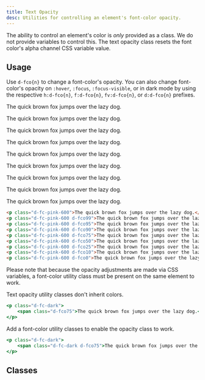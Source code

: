 ```yaml
---
title: Text Opacity
desc: Utilities for controlling an element's font-color opacity.
---
```

The ability to control an element's color is <em>only</em> provided as a class. We do not provide variables to control this. The text opacity class resets the font color's alpha channel CSS variable value.

## Usage

Use `d-fco{n}` to change a font-color's opacity. You can also change font-color's opacity on `:hover`, `:focus`, `:focus-visible`, or in dark mode by using the respective `h:d-fco{n}`, `f:d-fco{n}`, `fv:d-fco{n}`, or `d:d-fco{n}` prefixes.

<code-well-header class="d-d-flex d-jc-center d-fd-column d-p24 d-bgc-pink-100 d-w100p d-hmn102" custom>
  <p class="d-fs20 d-fc-pink-600">The quick brown fox jumps over the lazy dog.</p>
  <p class="d-fs20 d-fc-pink-600 d-fco99">The quick brown fox jumps over the lazy dog.</p>
  <p class="d-fs20 d-fc-pink-600 d-fco95">The quick brown fox jumps over the lazy dog.</p>
  <p class="d-fs20 d-fc-pink-600 d-fco90">The quick brown fox jumps over the lazy dog.</p>
  <p class="d-fs20 d-fc-pink-600 d-fco75">The quick brown fox jumps over the lazy dog.</p>
  <p class="d-fs20 d-fc-pink-600 d-fco50">The quick brown fox jumps over the lazy dog.</p>
  <p class="d-fs20 d-fc-pink-600 d-fco25">The quick brown fox jumps over the lazy dog.</p>
  <p class="d-fs20 d-fc-pink-600 d-fco10">The quick brown fox jumps over the lazy dog.</p>
  <p class="d-fs20 d-fc-pink-600 d-fco0">The quick brown fox jumps over the lazy dog.</p>
</code-well-header>

```html
<p class="d-fc-pink-600">The quick brown fox jumps over the lazy dog.</p>
<p class="d-fc-pink-600 d-fco99">The quick brown fox jumps over the lazy dog.</p>
<p class="d-fc-pink-600 d-fco95">The quick brown fox jumps over the lazy dog.</p>
<p class="d-fc-pink-600 d-fco90">The quick brown fox jumps over the lazy dog.</p>
<p class="d-fc-pink-600 d-fco75">The quick brown fox jumps over the lazy dog.</p>
<p class="d-fc-pink-600 d-fco50">The quick brown fox jumps over the lazy dog.</p>
<p class="d-fc-pink-600 d-fco25">The quick brown fox jumps over the lazy dog.</p>
<p class="d-fc-pink-600 d-fco10">The quick brown fox jumps over the lazy dog.</p>
<p class="d-fc-pink-600 d-fco0">The quick brown fox jumps over the lazy dog.</p>
```

Please note that because the opacity adjustments are made via CSS variables, a font-color utility class must be present on the same element to work.

<div class="d-fw-bold d-d-flex d-ai-center d-lh20 d-mt16">
  <icon-close class="d-w24 d-h24 d-p2 d-bar-circle d-bgc-red-100 d-fc-red-400" />
  <span class="d-ml8">Text opacity utility classes don't inherit colors.</span>
</div>

<!-- Is important to have a blank line between div and ```html -->
<div  class="d-bgc-black-700 d-bar8">
  <div  class="d-p8 d-bgc-red-400 d-bgo25 d-bar8">

  ```jsx
  <p class="d-fc-dark">
      <span class="d-fco75">The quick brown fox jumps over the lazy dog.</span>
  </p>
  ```

  </div>
</div>

<div class="d-fw-bold d-d-flex d-ai-center d-lh20 d-mt16">
  <icon-checkmark class="d-w24 d-h24 d-p2 d-bar-circle d-bgc-green-100 d-fc-green-400" />
  <span class="d-ml8">Add a font-color utility classes to enable the opacity class to work.</span>
</div>

<!-- Is important to have a blank line between div and ```html -->
<div  class="d-bgc-black-700 d-bar8">
  <div  class="d-p8 d-bgc-green-300 d-bgo25 d-bar8">

  ```jsx
  <p class="d-fc-dark">
      <span class="d-fc-dark d-fco75">The quick brown fox jumps over the lazy dog.</span>
  </p>
  ```

  </div>
</div>

<script setup>
  import { opacity } from '@data/type.json';
</script>

## Classes

<utility-class-table>
  <template #content>
    <tbody>
      <tr v-for="i in opacity">
        <th scope="row" class="d-ff-mono d-fc-purple d-fw-normal d-fs12">.d-fco{{ i }}</th>
        <td class="d-ff-mono d-fc-orange d-fs12">--fco: {{ i }}% !important;</td>
      </tr>
    </tbody>
  </template>
</utility-class-table>
